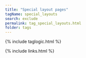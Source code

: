 ```yaml
---
title: "Special layout pages"
tagName: special_layouts
search: exclude
permalink: tag_special_layouts.html
folder: tags
---
```


{% include taglogic.html %}

{% include links.html %}
